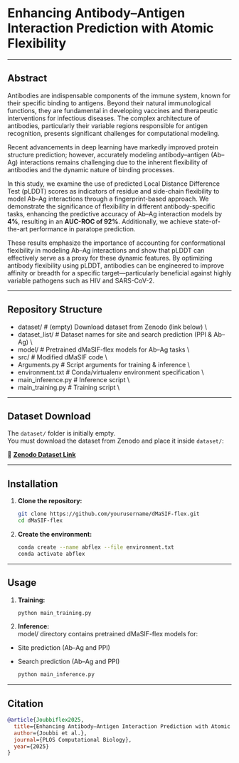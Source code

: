 # Enhancing Antibody–Antigen Interaction Prediction with Atomic Flexibility

---

## Abstract

Antibodies are indispensable components of the immune system, known for their specific binding to antigens. Beyond their natural immunological functions, they are fundamental in developing vaccines and therapeutic interventions for infectious diseases. The complex architecture of antibodies, particularly their variable regions responsible for antigen recognition, presents significant challenges for computational modeling.

Recent advancements in deep learning have markedly improved protein structure prediction; however, accurately modeling antibody–antigen (Ab–Ag) interactions remains challenging due to the inherent flexibility of antibodies and the dynamic nature of binding processes.  

In this study, we examine the use of predicted Local Distance Difference Test (pLDDT) scores as indicators of residue and side-chain flexibility to model Ab–Ag interactions through a fingerprint-based approach. We demonstrate the significance of flexibility in different antibody-specific tasks, enhancing the predictive accuracy of Ab–Ag interaction models by **4%**, resulting in an **AUC-ROC of 92%**. Additionally, we achieve state-of-the-art performance in paratope prediction.

These results emphasize the importance of accounting for conformational flexibility in modeling Ab–Ag interactions and show that pLDDT can effectively serve as a proxy for these dynamic features. By optimizing antibody flexibility using pLDDT, antibodies can be engineered to improve affinity or breadth for a specific target—particularly beneficial against highly variable pathogens such as HIV and SARS-CoV-2.

---

## Repository Structure

- dataset/ # (empty) Download dataset from Zenodo (link below) \
- dataset_list/ # Dataset names for site and search prediction (PPI & Ab–Ag) \
- model/ # Pretrained dMaSIF-flex models for Ab–Ag tasks \
- src/ # Modified dMaSIF code \
- Arguments.py # Script arguments for training & inference \
- environment.txt # Conda/virtualenv environment specification \
- main_inference.py # Inference script \
- main_training.py # Training script \


---

## Dataset Download

The `dataset/` folder is initially empty.  
You must download the dataset from Zenodo and place it inside `dataset/`:

🔗 **[Zenodo Dataset Link](https://zenodo.org/records/16782978?token=eyJhbGciOiJIUzUxMiJ9.eyJpZCI6IjBmMGNkNjAxLTU5M2YtNGZmYy05ODgwLWQ1MjBlNzkxNWE5YSIsImRhdGEiOnt9LCJyYW5kb20iOiI1ZWNiNmFhMDUxZmMwNGI1ZWI0OTA5YWU1YzRlMDUwOCJ9.PWpOFONn1fPNFi1JpBl8-bbMDmGgxI1IP-iLfYHxpKTgEHDXv1RVmkHUfhJPx5u3j6MposylmMEbAiRBiK7TJg)**

---

## Installation

1. **Clone the repository:**
   ```bash
   git clone https://github.com/yourusername/dMaSIF-flex.git
   cd dMaSIF-flex

2. **Create the environment:**
    ```bash
    conda create --name abflex --file environment.txt
    conda activate abflex

---
## Usage

1. **Training:**
   ```bash
   python main_training.py 


2. **Inference:** \
  model/ directory contains pretrained dMaSIF-flex models for:
  - Site prediction (Ab–Ag and PPI)
  - Search prediction (Ab–Ag and PPI)
  
    ```bash
    python main_inference.py

---
## Citation
```bibtex
@article{Joubbiflex2025,
  title={Enhancing Antibody–Antigen Interaction Prediction with Atomic Flexibility},
  author={Joubbi et al.},
  journal={PLOS Computational Biology},
  year={2025}
}